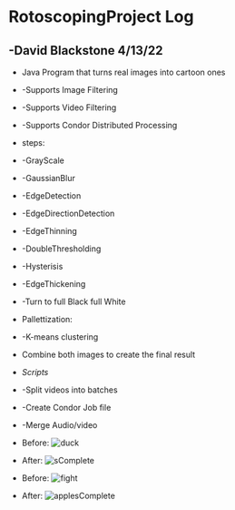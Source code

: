 # RotoscopingProject Log
-David Blackstone
4/13/22
------------------
-  Java Program that turns real images into cartoon ones
-  -Supports Image Filtering
-  -Supports Video Filtering
-  -Supports Condor Distributed Processing
- steps:
-   -GrayScale
-   -GaussianBlur
-   -EdgeDetection
-   -EdgeDirectionDetection
-   -EdgeThinning
-   -DoubleThresholding
-   -Hysterisis
-   -EdgeThickening
-   -Turn to full Black full White
-   Pallettization:
-   -K-means clustering
- Combine both images to create the final result
- *Scripts*
- -Split videos into batches
- -Create Condor Job file
- -Merge Audio/video

- Before:
![duck](https://user-images.githubusercontent.com/62959991/163188929-a5bba28f-6e2b-4eac-a600-b2bfa0b66c6d.png)
- After:
![sComplete](https://user-images.githubusercontent.com/62959991/163188986-8545f79e-57fb-4f1a-9c5e-b1e633960f65.png)

- Before:
![fight](https://user-images.githubusercontent.com/62959991/163189407-94b18b31-cf70-4b38-9aa9-59cd4e9cfe60.png)
- After:
![applesComplete](https://user-images.githubusercontent.com/62959991/163189475-054b2e1f-f45a-4645-946d-747ecf6a4800.png)

